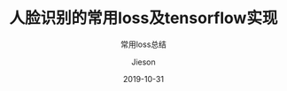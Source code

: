 ---
layout:     post
title:      人脸识别的常用loss及tensorflow实现
subtitle:   常用loss总结
date:       2019-10-31
author:     Jieson
header-img: img/post-bg-ios9-web.jpg
catalog: true
tags:
    - tensorflow
    - face recognition
---
